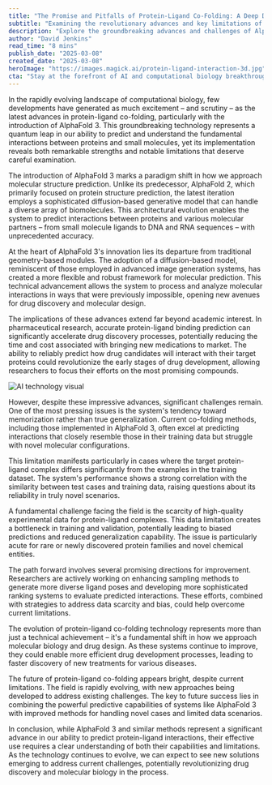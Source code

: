 ```yaml
---
title: "The Promise and Pitfalls of Protein-Ligand Co-Folding: A Deep Dive into AlphaFold 3's Capabilities"
subtitle: "Examining the revolutionary advances and key limitations of AlphaFold 3's protein-ligand co-folding technology"
description: "Explore the groundbreaking advances and challenges of AlphaFold 3's protein-ligand co-folding technology, which is reshaping molecular biology and drug design by offering unprecedented accuracy in predicting biomolecular interactions."
author: "David Jenkins"
read_time: "8 mins"
publish_date: "2025-03-08"
created_date: "2025-03-08"
heroImage: "https://images.magick.ai/protein-ligand-interaction-3d.jpg"
cta: "Stay at the forefront of AI and computational biology breakthroughs - follow us on LinkedIn at MagickAI for regular insights and updates on groundbreaking developments like AlphaFold 3."
---
```


In the rapidly evolving landscape of computational biology, few developments have generated as much excitement – and scrutiny – as the latest advances in protein-ligand co-folding, particularly with the introduction of AlphaFold 3. This groundbreaking technology represents a quantum leap in our ability to predict and understand the fundamental interactions between proteins and small molecules, yet its implementation reveals both remarkable strengths and notable limitations that deserve careful examination.

The introduction of AlphaFold 3 marks a paradigm shift in how we approach molecular structure prediction. Unlike its predecessor, AlphaFold 2, which primarily focused on protein structure prediction, the latest iteration employs a sophisticated diffusion-based generative model that can handle a diverse array of biomolecules. This architectural evolution enables the system to predict interactions between proteins and various molecular partners – from small molecule ligands to DNA and RNA sequences – with unprecedented accuracy.

At the heart of AlphaFold 3's innovation lies its departure from traditional geometry-based modules. The adoption of a diffusion-based model, reminiscent of those employed in advanced image generation systems, has created a more flexible and robust framework for molecular prediction. This technical advancement allows the system to process and analyze molecular interactions in ways that were previously impossible, opening new avenues for drug discovery and molecular design.

The implications of these advances extend far beyond academic interest. In pharmaceutical research, accurate protein-ligand binding prediction can significantly accelerate drug discovery processes, potentially reducing the time and cost associated with bringing new medications to market. The ability to reliably predict how drug candidates will interact with their target proteins could revolutionize the early stages of drug development, allowing researchers to focus their efforts on the most promising compounds.

![AI technology visual](https://images.magick.ai/protein-ligand-interaction-visual.jpg)

However, despite these impressive advances, significant challenges remain. One of the most pressing issues is the system's tendency toward memorization rather than true generalization. Current co-folding methods, including those implemented in AlphaFold 3, often excel at predicting interactions that closely resemble those in their training data but struggle with novel molecular configurations.

This limitation manifests particularly in cases where the target protein-ligand complex differs significantly from the examples in the training dataset. The system's performance shows a strong correlation with the similarity between test cases and training data, raising questions about its reliability in truly novel scenarios.

A fundamental challenge facing the field is the scarcity of high-quality experimental data for protein-ligand complexes. This data limitation creates a bottleneck in training and validation, potentially leading to biased predictions and reduced generalization capability. The issue is particularly acute for rare or newly discovered protein families and novel chemical entities.

The path forward involves several promising directions for improvement. Researchers are actively working on enhancing sampling methods to generate more diverse ligand poses and developing more sophisticated ranking systems to evaluate predicted interactions. These efforts, combined with strategies to address data scarcity and bias, could help overcome current limitations.

The evolution of protein-ligand co-folding technology represents more than just a technical achievement – it's a fundamental shift in how we approach molecular biology and drug design. As these systems continue to improve, they could enable more efficient drug development processes, leading to faster discovery of new treatments for various diseases.

The future of protein-ligand co-folding appears bright, despite current limitations. The field is rapidly evolving, with new approaches being developed to address existing challenges. The key to future success lies in combining the powerful predictive capabilities of systems like AlphaFold 3 with improved methods for handling novel cases and limited data scenarios.

In conclusion, while AlphaFold 3 and similar methods represent a significant advance in our ability to predict protein-ligand interactions, their effective use requires a clear understanding of both their capabilities and limitations. As the technology continues to evolve, we can expect to see new solutions emerging to address current challenges, potentially revolutionizing drug discovery and molecular biology in the process.